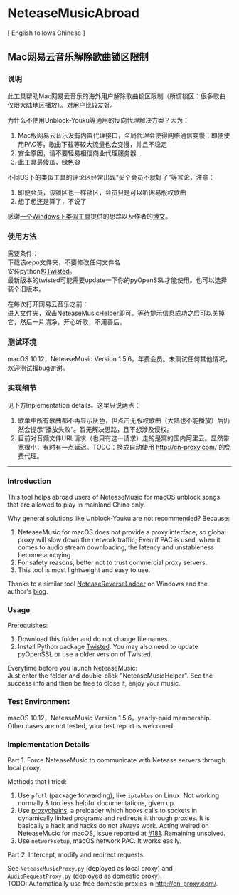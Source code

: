 # NeteaseMusicAbroad

[ English follows Chinese ]

## Mac网易云音乐解除歌曲锁区限制

### 说明

此工具帮助Mac网易云音乐的海外用户解除歌曲锁区限制（所谓锁区：很多歌曲仅限大陆地区播放）。对用户比较友好。

为什么不使用Unblock-Youku等通用的反向代理解决方案？因为：
1. Mac版网易云音乐没有内置代理接口，全局代理会使得网络通信变慢；即便使用PAC等，歌曲下载等较大流量也会变慢，并且不稳定
2. 安全原因，请不要轻易相信商业代理服务器...
3. 此工具最傻瓜，绿色😅

不同OS下的类似工具的评论区经常出现“买个会员不就好了”等言论，注意：
1. 即便会员，该锁区也一样锁区，会员只是可以听网易版权歌曲
2. 想了想还是算了，不说了

感谢[一个Windows下类似工具](https://github.com/tiancaihb/NeteaseReverseLadder)提供的思路以及作者的[博文](https://zhuanlan.zhihu.com/p/23601736)。

### 使用方法

需要条件：<br/>
下载该repo文件夹，不要修改任何文件名<br/>
安装python包[Twisted](https://github.com/twisted/twisted)。<br/>
最新版本的twisted可能需要update一下你的pyOpenSSL才能使用。也可以选择装个旧版本。

在每次打开网易云音乐之前：<br/>
进入文件夹，双击NeteaseMusicHelper即可。等待提示信息成功之后可以关掉它，然后一片清净，开心听歌，不用善后。

### 测试环境

macOS 10.12，NeteaseMusic Version 1.5.6，年费会员。未测试任何其他情况，欢迎测试报bug谢谢。

### 实现细节

见下方Inplementation details。这里只说两点：<br/>
1. 歌单中所有歌曲都不再显示灰色，但点击无版权歌曲（大陆也不能播放）后仍然会提示“播放失败”。暂无解决思路，且不想涉及侵权。<br/>
2. 目前对音频文件URL请求（也只有这一请求）走的是窝的国内阿里云。显然带宽很小，有时有一点延迟。TODO：换成自动使用 http://cn-proxy.com/ 的免费代理。

_________________

### Introduction

This tool helps abroad users of NeteaseMusic for macOS unblock songs that are allowed to play in mainland China only.

Why general solutions like Unblock-Youku are not recommended? Because:
1. NeteaseMusic for macOS does not provide a proxy interface, so global proxy will slow down the network traffic; Even if PAC is used, when it comes to audio stream downloading, the latency and unstableness become annoying.
2. For safety reasons, better not to trust commercial proxy servers.
3. This tool is most lightweight and easy to use.

Thanks to a similar tool [NeteaseReverseLadder](https://github.com/tiancaihb/NeteaseReverseLadder) on Windows and the author's [blog](https://zhuanlan.zhihu.com/p/23601736).

### Usage

Prerequisites: <br/>
1. Download this folder and do not change file names.
2. Install Python package [Twisted](https://github.com/twisted/twisted). You may also need to update pyOpenSSL or use a older version of Twisted.

Everytime before you launch NeteaseMusic:<br/>
Just enter the folder and double-click "NeteaseMusicHelper". See the success info and then be free to close it, enjoy your music.

### Test Environment

macOS 10.12，NeteaseMusic Version 1.5.6，yearly-paid membership.<br/>
Other cases are not tested, your test report is welcomed.

### Implementation Details

Part 1. Force NeteaseMusic to communicate with Netease servers through local proxy.

Methods that I tried:
1. Use `pfctl` (package forwarding), like `iptables` on Linux. Not working normally & too less helpful documentations, given up.
2. Use [proxychains](https://github.com/rofl0r/proxychains-ng), a preloader which hooks calls to sockets in dynamically linked programs and redirects it through proxies. It is basically a hack and hacks do not always work. Acting weired on NeteaseMusic for macOS, issue reported at [#181](https://github.com/rofl0r/proxychains-ng/issues/181). Remaining unsolved.
3. Use `networksetup`, macOS network PAC. It works easily.

Part 2. Intercept, modify and redirect requests.

See `NeteaseMusicProxy.py` (deployed as local proxy) and `AudioRequestProxy.py` (deployed as domestic proxy).<br/>
TODO: Automatically use free domestic proxies in http://cn-proxy.com/.
